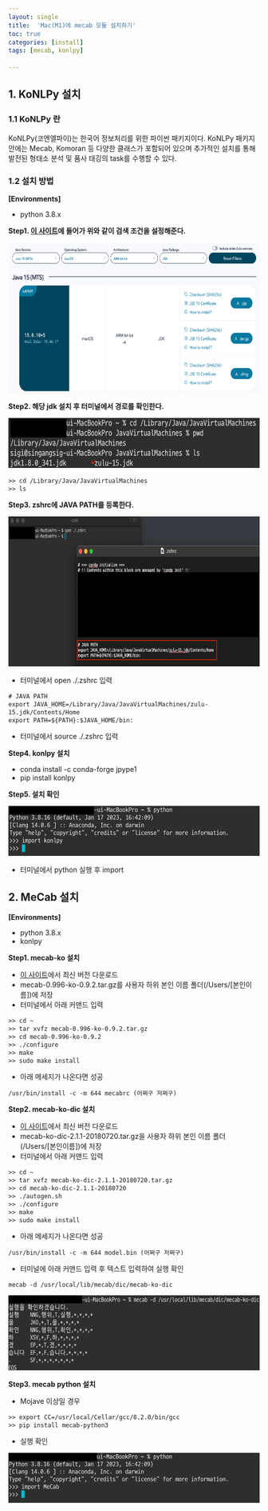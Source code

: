 ```yaml
---
layout: single
title:  'Mac(M1)에 mecab 모듈 설치하기'
toc: true
categories: [install]
tags: [mecab, konlpy]

---
```


## 1. KoNLPy 설치

### 1.1 KoNLPy 란

KoNLPy(코엔엘파이)는 한국어 정보처리를 위한 파이썬 패키지이다. KoNLPy 패키지 안에는 Mecab, Komoran 등 다양한 클래스가 포함되어 있으며 추가적인 설치를 통해 발전된 형태소 분석 및 품사 태깅의 task를 수행할 수 있다.

### 1.2 설치 방법

**[Environments]**

- python 3.8.x

**Step1. [이 사이트](https://www.azul.com/downloads/?version=java-15-mts&os=macos&architecture=arm-64-bit&package=jdk)에 들어가 위와 같이 검색 조건을 설정해준다.**

<p align="center"><img src="https://github.com/sigirace/page-images/blob/main/mecab_install/mecab1_1.png?raw=true" width="700" height="300"></p>

**Step2. 해당 jdk 설치 후 터미널에서 경로를 확인한다.**

<p align="center"><img src="https://github.com/sigirace/page-images/blob/main/mecab_install/mecab1_2.png?raw=true" width="550" height="100"></p>

```
>> cd /Library/Java/JavaVirtualMachines
>> ls
```

**Step3. zshrc에 JAVA PATH를 등록한다.**

<p align="center"><img src="https://github.com/sigirace/page-images/blob/main/mecab_install/mecab1_3.png?raw=true" width="600" height="300"></p> 

- 터미널에서 open ./.zshrc 입력

```
# JAVA PATH
export JAVA_HOME=/Library/Java/JavaVirtualMachines/zulu-15.jdk/Contents/Home
export PATH=${PATH}:$JAVA_HOME/bin:
```

- 터미널에서 source ./.zshrc 입력

**Step4. konlpy 설치**

- conda install -c conda-forge jpype1
- pip install konlpy

**Step5. 설치 확인**

<p align="center"><img src="https://github.com/sigirace/page-images/blob/main/mecab_install/mecab1_4.png?raw=true" width="600" height="100"></p> 

- 터미널에서 python 실행 후 import

## 2. MeCab 설치

**[Environments]**

- python 3.8.x
- konlpy

**Step1. mecab-ko 설치**

- [이 사이트](https://bitbucket.org/eunjeon/mecab-ko/downloads/)에서 최신 버전 다운로드
- mecab-0.996-ko-0.9.2.tar.gz를 사용자 하위 본인 이름 폴더(/Users/[본인이름])에 저장
- 터미널에서 아래 커맨드 입력

```
>> cd ~
>> tar xvfz mecab-0.996-ko-0.9.2.tar.gz
>> cd mecab-0.996-ko-0.9.2
>> ./configure
>> make
>> sudo make install
```

- 아래 메세지가 나온다면 성공

```
/usr/bin/install -c -m 644 mecabrc (어쩌구 저쩌구)
```

**Step2. mecab-ko-dic 설치**

- [이 사이트](https://bitbucket.org/eunjeon/mecab-ko-dic/downloads/)에서 최신 버전 다운로드
- mecab-ko-dic-2.1.1-20180720.tar.gz을 사용자 하위 본인 이름 폴더(/Users/[본인이름])에 저장
- 터미널에서 아래 커맨드 입력

```
>> cd ~
>> tar xvfz mecab-ko-dic-2.1.1-20180720.tar.gz
>> cd mecab-ko-dic-2.1.1-20180720
>> ./autogen.sh 
>> ./configure
>> make
>> sudo make install
```

- 아래 메세지가 나온다면 성공

```
/usr/bin/install -c -m 644 model.bin (어쩌구 저쩌구)
```

* 터미널에 아래 커맨드 입력 후 텍스트 입력하여 실행 확인

```
mecab -d /usr/local/lib/mecab/dic/mecab-ko-dic
```

<p align="center"><img src="https://github.com/sigirace/page-images/blob/main/mecab_install/mecab1_6.png?raw=true" width="600" height="150"></p> 

**Step3. mecab python 설치**

- Mojave 이상일 경우

```
>> export CC=/usr/local/Cellar/gcc/8.2.0/bin/gcc
>> pip install mecab-python3
```

- 실행 확인

<p align="center"><img src="https://github.com/sigirace/page-images/blob/main/mecab_install/mecab1_5.png?raw=true" width="600" height="100"></p> 

